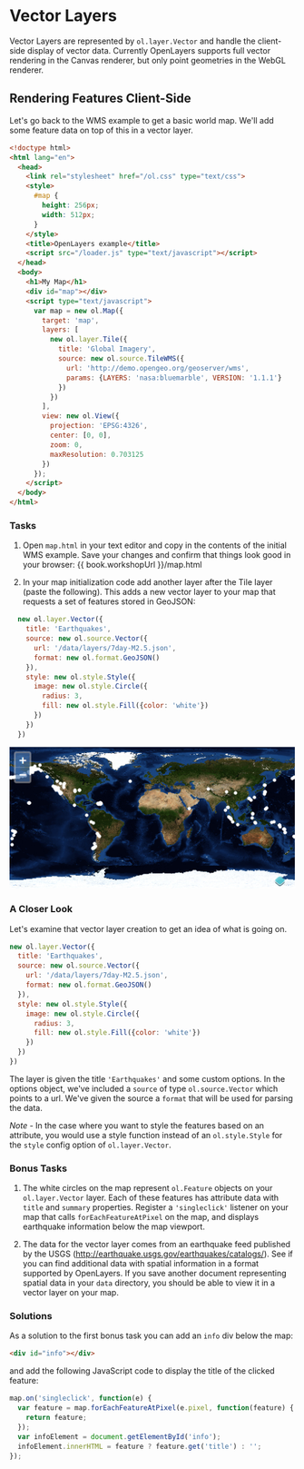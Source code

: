 # Vector Layers

Vector Layers are represented by `ol.layer.Vector` and handle the client-side display of vector data. Currently OpenLayers supports full vector rendering in the Canvas renderer, but only point geometries in the WebGL renderer.

## Rendering Features Client-Side

Let's go back to the WMS example to get a basic world map.  We'll add some feature data on top of this in a vector layer.

```html
<!doctype html>
<html lang="en">
  <head>
    <link rel="stylesheet" href="/ol.css" type="text/css">
    <style>
      #map {
        height: 256px;
        width: 512px;
      }
    </style>
    <title>OpenLayers example</title>
    <script src="/loader.js" type="text/javascript"></script>
  </head>
  <body>
    <h1>My Map</h1>
    <div id="map"></div>
    <script type="text/javascript">
      var map = new ol.Map({
        target: 'map',
        layers: [
          new ol.layer.Tile({
            title: 'Global Imagery',
            source: new ol.source.TileWMS({
              url: 'http://demo.opengeo.org/geoserver/wms',
              params: {LAYERS: 'nasa:bluemarble', VERSION: '1.1.1'}
            })
          })
        ],
        view: new ol.View({
          projection: 'EPSG:4326',
          center: [0, 0],
          zoom: 0,
          maxResolution: 0.703125
        })
      });
    </script>
  </body>
</html>
```

### Tasks

1. Open `map.html` in your text editor and copy in the contents of the initial WMS example. Save your changes and confirm that things look good in your browser: {{ book.workshopUrl }}/map.html

1. In your map initialization code add another layer after the Tile layer (paste the following). This adds a new vector layer to your map that requests a set of features stored in GeoJSON:

  ```js
    new ol.layer.Vector({
      title: 'Earthquakes',
      source: new ol.source.Vector({
        url: '/data/layers/7day-M2.5.json',
        format: new ol.format.GeoJSON()
      }),
      style: new ol.style.Style({
        image: new ol.style.Circle({
          radius: 3,
          fill: new ol.style.Fill({color: 'white'})
        })
      })
    })
  ```

  ![Earthquake locations](vector1.png)

### A Closer Look

Let's examine that vector layer creation to get an idea of what is going on.

```js
new ol.layer.Vector({
  title: 'Earthquakes',
  source: new ol.source.Vector({
    url: '/data/layers/7day-M2.5.json',
    format: new ol.format.GeoJSON()
  }),
  style: new ol.style.Style({
    image: new ol.style.Circle({
      radius: 3,
      fill: new ol.style.Fill({color: 'white'})
    })
  })
})
```

The layer is given the title `'Earthquakes'` and some custom options. In the options object, we've included a `source` of type `ol.source.Vector` which points to a url. We've given the source a `format` that will be used for parsing the data.

*Note* - In the case where you want to style the features based on an attribute, you would use a style function instead of an `ol.style.Style` for the `style` config option of `ol.layer.Vector`.

### Bonus Tasks

1.  The white circles on the map represent `ol.Feature` objects on your `ol.layer.Vector` layer. Each of these features has attribute data with `title` and `summary` properties. Register a `'singleclick'` listener on your map that calls `forEachFeatureAtPixel` on the map, and displays earthquake information below the map viewport.

1.  The data for the vector layer comes from an earthquake feed published by the USGS (http://earthquake.usgs.gov/earthquakes/catalogs/).  See if you can find additional data with spatial information in a format supported by OpenLayers.  If you save another document representing spatial data in your `data` directory, you should be able to view it in a vector layer on your map.

### Solutions

As a solution to the first bonus task you can add an `info` div below the map:

```html
<div id="info"></div>
```

and add the following JavaScript code to display the title of the clicked
feature:

```js
map.on('singleclick', function(e) {
  var feature = map.forEachFeatureAtPixel(e.pixel, function(feature) {
    return feature;
  });
  var infoElement = document.getElementById('info');
  infoElement.innerHTML = feature ? feature.get('title') : '';
});
```
